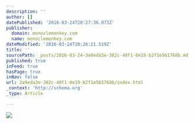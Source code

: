 ```yaml
---
description: ''
author: []
datePublished: '2016-03-24T20:27:36.073Z'
publisher:
  domain: monoclemonkey.com
  name: monoclemonkey.com
dateModified: '2016-03-24T20:26:21.519Z'
title: ''
sourcePath: _posts/2016-03-24-3a9eda3e-382c-40f1-8e19-b2f1e561768b.md
published: true
inFeed: true
hasPage: true
inNav: false
url: 3a9eda3e-382c-40f1-8e19-b2f1e561768b/index.html
_context: 'http://schema.org'
_type: Article

---
```

![](http://monoclemonkey.com/wp-content/uploads/2015/07/IMG_2123-1080x720.jpg)